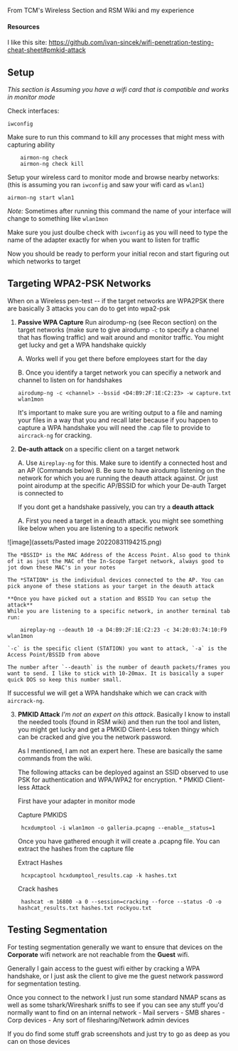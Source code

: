 From TCM's Wireless Section and RSM Wiki and my experience

#### Resources
I like this site: https://github.com/ivan-sincek/wifi-penetration-testing-cheat-sheet#pmkid-attack



## Setup
*This section is Assuming you have a wifi card that is compatible and works in monitor mode*

Check interfaces:

	iwconfig

Make sure to run this command to kill any processes that might mess with capturing ability 

		airmon-ng check
		airmon-ng check kill


Setup your wireless card to monitor mode and browse nearby networks: (this is assuming you ran `iwconfig` and saw your wifi card as `wlan1`)

	airmon-ng start wlan1

*Note:* Sometimes after running this command the name of your interface will change to something like `wlan1mon`

Make sure you just doulbe check with `iwconfig` as you will need to type the name of the adapter exactly for when you want to listen for traffic

Now you should be ready to perform your initial recon and start figuring out which networks to target


## Targeting WPA2-PSK Networks
When on a Wireless pen-test -- if the target networks are WPA2PSK there are basically 3 attacks you can do to get into wpa2-psk

1. **Passive WPA Capture** 
	Run airodump-ng (see Recon section) on the target networks (make sure to give airodump `-c` to specify a channel that has flowing traffic) and wait around and monitor traffic. You might get lucky and get a WPA handshake quickly
	
	A. Works well if you get there before employees start for the day

	 B. Once you identify a target network you can specifiy a network and channel to listen on for handshakes

	`airodump-ng -c <channel> --bssid <D4:B9:2F:1E:C2:23> -w capture.txt wlan1mon`
  
	It's important to make sure you are writing output to a file and naming your files in a way that you and recall later because if you happen to capture a WPA handshake you will need the .cap file to provide to `aircrack-ng` for cracking.


2. **De-auth attack** on a specific client on a target network
	
	A. Use `Aireplay-ng` for this. Make sure to identify a connected host and an AP (Commands below)
	B. Be sure to have airodump listening on the network for which you are running the deauth attack against. Or just point airodump at the specific AP/BSSID for which your De-auth Target is connected to 

	If you dont get a handshake passively, you can try a **deauth attack**

	A. First you need a target in a deauth attack. you might see something like below when you are listening to a specific network
	
![image](assets/Pasted image 20220831194215.png)
		
	The *BSSID* is the MAC Address of the Access Point. Also good to think of it as just the MAC of the In-Scope Target network, always good to jot down these MAC's in your notes

	The *STATION* is the individual devices connected to the AP. You can pick anyone of these stations as your target in the deauth attack
	
	**Once you have picked out a station and BSSID You can setup the attack**
	While you are listening to a specific network, in another terminal tab run:

		aireplay-ng --deauth 10 -a D4:B9:2F:1E:C2:23 -c 34:20:03:74:10:F9 wlan1mon 

	`-c` is the specific client (STATION) you want to attack, `-a` is the Access Point/BSSID from above

	The number after `--deauth` is the number of deauth packets/frames you want to send. I like to stick with 10-20max. It is basically a super quick DOS so keep this number small. 

If successful we will get a WPA handshake which we can crack with `aircrack-ng`.

3. **PMKID Attack** 
	*I'm not an expert on this attack*. Basically I know to install the needed tools (found in RSM wiki) and then run the tool and listen, you might get lucky and get a PMKID Client-Less token thingy which can be cracked and give you the network password.

	As I mentioned, I am not an expert here. These are basically the same commands from the wiki.

	The following attacks can be deployed against an SSID observed to use PSK for authentication and WPA/WPA2 for encryption. * PMKID Client-less Attack

	First have your adapter in monitor mode

	Capture PMKIDS

		hcxdumptool -i wlan1mon -o galleria.pcapng --enable__status=1

	Once you have gathered enough it will create a .pcapng file. You can extract the hashes from the capture file

	Extract Hashes

		hcxpcaptool hcxdumptool_results.cap -k hashes.txt

	Crack hashes

		hashcat -m 16800 -a 0 --session=cracking --force --status -O -o hashcat_results.txt hashes.txt rockyou.txt

## Testing Segmentation

For testing segmentation generally we want to ensure that devices on the **Corporate** wifi network are not reachable from the **Guest** wifi.

Generally I gain access to the guest wifi either by cracking a WPA handshake, or I just ask the client to give me the guest network password for segmentation testing.

Once you connect to the network I just run some standard NMAP scans as well as some tshark/Wireshark sniffs to see if you can see any stuff you'd normally want to find on an internal network
	- Mail servers
	- SMB shares
	- Corp devices
	- Any sort of filesharing/Network admin devices

If you do find some stuff grab screenshots and just try to go as deep as you can on those devices

